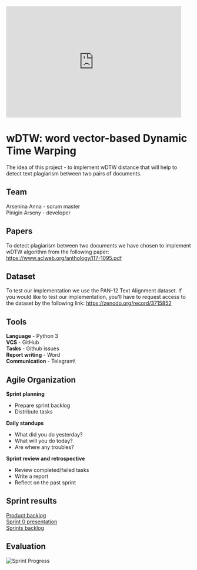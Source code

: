 <iframe width="476" height="302" seamless frameborder="0" scrolling="no" src="https://docs.google.com/spreadsheets/d/e/2PACX-1vSHDLY6gFINy8nBgLJb81mLj9IkczivmAyML4zdw_dxAN6vNRxIOuSpkBkKgUA4ixQG_P8MFCwEXwbY/pubchart?oid=1985147838&amp;format=image"></iframe>

# wDTW: word vector-based Dynamic Time Warping 

The idea of this project - to implement wDTW distance that will help to detect text plagiarism between two pairs of documents.

## Team
Arsenina Anna - scrum master\
Pinigin Arseny - developer

## Papers
To detect plagiarism between two documents we have chosen to implement 
wDTW algorithm from the following paper:
https://www.aclweb.org/anthology/I17-1095.pdf 

## Dataset
To test our implementation we use the PAN-12 Text Alignment dataset. If you 
would like to test our implementation, you'll have to request access to the dataset
by the following link:
https://zenodo.org/record/3715852

## Tools
**Language** - Python 3\
**VCS** - GitHub\
**Tasks** - Github issues\
**Report writing** - Word\
**Communication** - Telegram\

## Agile Organization

**Sprint planning**
- Prepare sprint backlog
- Distribute tasks

**Daily standups**
- What did you do yesterday?
- What will you do today?
- Are where any troubles?

**Sprint review and retrospective**
- Review completed/failed tasks
- Write a report
- Reflect on the past sprint


## Sprint results
[Product backlog](https://docs.google.com/document/d/1iz3JAQmxBBnp4Jgo56VpsMRtAA--CgOeeKxTrhp4raY/edit?usp=sharing)\
[Sprint 0 presentation](https://docs.google.com/presentation/d/1b5qUYLmTZT_UoXc7Sxai594xzJpHSxvGnlNeCPJiVhc/edit?usp=sharing)\
[Sprints backlog](https://github.com/arseninaanna/wDWT/issues)

## Evaluation
![Sprint Progress](https://docs.google.com/spreadsheets/d/e/2PACX-1vSHDLY6gFINy8nBgLJb81mLj9IkczivmAyML4zdw_dxAN6vNRxIOuSpkBkKgUA4ixQG_P8MFCwEXwbY/pubchart?oid=1985147838&amp;format=image)
